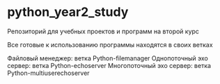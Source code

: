 # python_year2_study
Репозиторий для учебных проектов и программ на второй курс

Все готовые к использованию программы находятся в своих ветках

Файловый менеджер: ветка Python-filemanager
Однопоточный эхо сервер: ветка Python-echoserver
Многопоточный эхо сервер: ветка Python-multiuserechoserver
